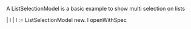 A ListSelectionModel is a basic example to show multi selection on lists| l |l := ListSelectionModel new.l openWithSpec
